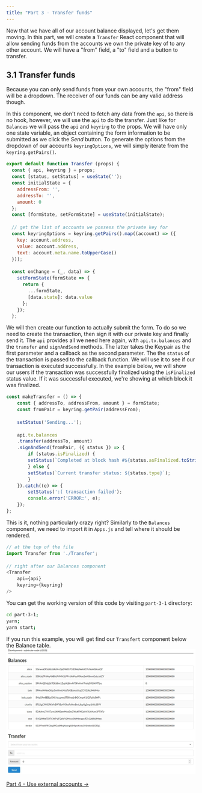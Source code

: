 ```yaml
---
title: "Part 3 - Transfer funds"
---
```


Now that we have all of our account balance displayed, let's get them moving. In this part, we will create a `Transfer` React component that will allow sending funds from the accounts we own the private key of to any other account. We will have a "from" field, a "to" field and a button to transfer.


## 3.1 Transfer funds

Because you can only send funds from your own accounts, the "from" field will be a dropdown. The receiver of our funds can be any valid address though.

In this component, we don't need to fetch any data from the `api`, so there is no hook, however, we will use the `api` to do the transfer. Just like for `Balances` we will pass the `api` and `keyring` to the props. We will have only one state variable, an object containing the form information to be submitted as we click the *Send* button.
To generate the options from the dropdown of our accounts `keyringOptions`, we will simply iterate from the `keyring.getPairs()`.

```js
export default function Transfer (props) {
  const { api, keyring } = props;
  const [status, setStatus] = useState('');
  const initialState = {
    addressFrom: '',
    addressTo: '',
    amount: 0
  };
  const [formState, setFormState] = useState(initialState);

  // get the list of accounts we possess the private key for
  const keyringOptions = keyring.getPairs().map((account) => ({
    key: account.address,
    value: account.address,
    text: account.meta.name.toUpperCase()
  }));

  const onChange = (_, data) => {
    setFormState(formState => {
      return {
        ...formState,
        [data.state]: data.value
      };
    });
  };
```

We will then create our function to actually submit the form. To do so we need to create the transaction, then sign it with our private key and finally send it. The `api` provides all we need here again, with `api.tx.balances` and the `transfer` and `signAndSend` methods. The latter takes the Keypair as the first parameter and a callback as the second parameter.
The the `status` of the transaction is passed to the callback function. We will use it to see if our transaction is executed successfully. In the example below, we will show our users if the transaction was successfully finalized using the `isFinalized` status value. If it was successful executed, we're showing at which block it was finalized.

```js
const makeTransfer = () => {
    const { addressTo, addressFrom, amount } = formState;
    const fromPair = keyring.getPair(addressFrom);

    setStatus('Sending...');

    api.tx.balances
    .transfer(addressTo, amount)
    .signAndSend(fromPair, ({ status }) => {
        if (status.isFinalized) {
        setStatus(`Completed at block hash #${status.asFinalized.toString()}`);
        } else {
        setStatus(`Current transfer status: ${status.type}`);
        }
    }).catch((e) => {
        setStatus(':( transaction failed');
        console.error('ERROR:', e);
    });
};
```

This is it, nothing particularly crazy right?
Similarly to the `Balances` component, we need to import it in `Apps.js` and tell where it should be rendered.

```js
// at the top of the file
import Transfer from './Transfer';

// right after our Balances component
<Transfer
    api={api}
    keyring={keyring}
/>
```

You can get the working version of this code by visiting `part-3-1` directory:

```bash
cd part-3-1;
yarn;
yarn start;
```
If you run this example, you will get find our `Transfert` component below the Balance table.
![All balances](/docs/tutorials/basic-dapp/assets/part-3-1.jpg)

[Part 4 - Use external accounts ->](part-4-use-external-accounts.md)
